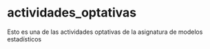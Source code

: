 # actividades_optativas
Esto es una de las actividades optativas de la asignatura de modelos estadísticos
